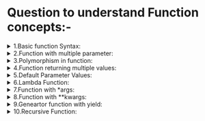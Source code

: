 # Question to understand Function concepts:-

<details>
<summary>1.Basic function Syntax:</summary>
Problem:Write a function to calculate and return the square of the number.
</details>

<details>
<summary>2.Function with multiple parameter:</summary>
Problem:Create a function that takes 2 numbers as parameter and return their sum
</details>

<details>
<summary>3.Polymorphism in function:</summary>
Problem:-Create a function "multiply" and mutiply 2 nums but can also accepts and multiply strings
</details>

<details>
<summary>4.Function returning multiple values:</summary>
Problem:-Create a function that returns both area and circumference of th circle given its radius.
</details>

<details>
<summary>5.Default Parameter Values:</summary>
Problem:-Create a function to greet User, if no name is provided, then it should greet with default name.
</details>

<details>
<summary>6.Lambda Function:</summary>
Problem:- Create a lambda function to compute the cube of a number.
</details>

<details>
<summary>7.Function with *args:</summary>
Problem:- Write a function that takes a variable no. of arguments and return their sum.
</details>

<details>
<summary>8.Function with **kwargs:</summary>
Problem:-Create a function that accepts any number of keyword arguments and print them in format key:value

</details>

<details>
<summary>9.Geneartor function with yield:</summary>
Problem:-write generator function that yield even number up to a specified limit.
</details>


<details>
<summary>10.Recursive Function:</summary>
Problem:-Craete a recursive function to calcalate the factotial of given number
</details>
